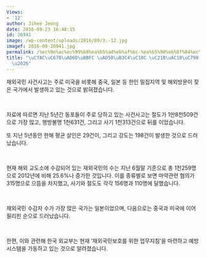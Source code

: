 ```yaml
---
Views:
- '12'
author: Jihee Jeong
date: 2016-09-23 16:48:15
id: 26941
image: /wp-content/uploads/2016/09/3.-12.jpg
imagef: 2016-09-26941.jpg
permalink: /%ec%9e%ac%ec%99%b8%ea%b5%ad%eb%af%bc-%ea%b5%90%eb%8f%84%ec%86%8c-%ec%88%98%ea%b0%90%ec%9e%90-%ea%b8%89%ec%a6%9d/
title: "\uC7AC\uC678\uAD6D\uBBFC \uAD50\uB3C4\uC18C \uC218\uAC10\uC790 \uAE09\uC99D\
  \u2026"
---
```


재외국민 사건사고는 주로 미국을 비롯해 중국, 일본 등 한인 밀집지역 및 해외방문이 잦은 국가에서 발생하고 있는 것으로 밝혀졌습니다.

&nbsp;

자료에 따르면 지난 5년간 동포들이 주로 당하고 있는 사건사고는 절도가 1만8천509건으로 가장 많고, 행방불명 1천631건, 그리고 사기 1천313건으로 뒤를 이었습니다.

또 지난 5년동안 한해 평균 살인은 29건이, 그리고 강도는 198건이 발생한 것으로 드러났습니다.

&nbsp;

현재 해외 교도소에 수감되어 있는 재외국민의 수는 지난 6월말 기준으로 총 1천259명으로 2012년에 비해 25.6%나 증가한 것입니다. 이를 종류별로 보면 마약관련 혐의가 315명으로 으뜸을 차지했고, 사기와 절도도 각각 156명과 110명에 달했습니다.

&nbsp;

재외국민 수감자 수가 가장 많은 국가는 일본이었으며, 다음으로는 중국과 미국에 이어 필리핀 순으로 드러났습니다.

&nbsp;

한편, 이와 관련해 한국 외교부는 현재 ‘재외국민보호를 위한 업무지침’을 마련하고 예방 시스템을 가동하고 있는 것으로 알려졌습니다.